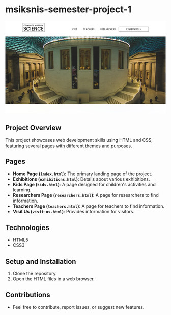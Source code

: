 # msiksnis-semester-project-1

![homepage](/images/museum-homepage.png)

## Project Overview

This project showcases web development skills using HTML and CSS, featuring several pages with different themes and purposes.

## Pages

- **Home Page (`index.html`)**: The primary landing page of the project.
- **Exhibitions (`exhibitions.html`)**: Details about various exhibitions.
- **Kids Page (`kids.html`)**: A page designed for children's activities and learning.
- **Researchers Page (`researchers.html`)**: A page for researchers to find information.
- **Teachers Page (`teachers.html`)**: A page for teachers to find information.
- **Visit Us (`visit-us.html`)**: Provides information for visitors.

## Technologies

- HTML5
- CSS3

## Setup and Installation

1. Clone the repository.
2. Open the HTML files in a web browser.

## Contributions

- Feel free to contribute, report issues, or suggest new features.
